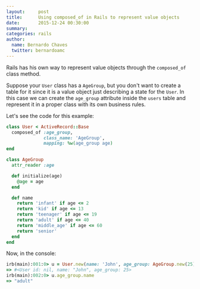 ```yaml
---
layout:     post
title:      Using composed_of in Rails to represent value objects
date:       2015-12-24 00:30:00
summary:
categories: rails
author:
  name: Bernardo Chaves
  twitter: bernardoamc
---
```


Rails has his own way to represent value objects through the `composed_of`
class method.

Suppose your `User` class has a `AgeGroup`, but you don't want to create
a table for it since it is a value object just describing a state for the
`User`. In this case we can create the `age_group` attribute inside the `users`
table and represent it in a proper class with its own business rules.

Let's see the code for this example:

```ruby
class User < ActiveRecord::Base
  composed_of :age_group,
              class_name: 'AgeGroup',
              mapping: %w(age_group age)
end

class AgeGroup
  attr_reader :age

  def initialize(age)
    @age = age
  end

  def name
    return 'infant' if age <= 2
    return 'kid' if age <= 13
    return 'teenager' if age <= 19
    return 'adult' if age <= 40
    return 'middle_age' if age <= 60
    return 'senior'
  end
end
```

Now, in the console:

```ruby
irb(main):001:0> u = User.new(name: 'John', age_group: AgeGroup.new(25))
=> #<User id: nil, name: "John", age_group: 25>
irb(main):002:0> u.age_group.name
=> "adult"
```
